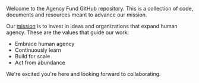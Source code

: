 Welcome to the Agency Fund GitHub repository. This is a collection of code, documents and resources meant to advance our mission. 

Our [mission](https://www.agency.fund/about) is to invest in ideas and organizations that expand human agency. These are the values that guide our work:

- Embrace human agency
- Continuously learn
- Build for scale
- Act from abundance

We're excited you're here and looking forward to collaborating.
